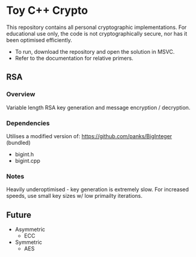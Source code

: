# Toy C++ Crypto

This repository contains all personal cryptographic implementations. For educational use only, the code is not cryptographically secure, nor has it been optimised efficiently.

* To run, download the repository and open the solution in MSVC.
* Refer to the documentation for relative primers.

## RSA
### Overview
Variable length RSA key generation and message encryption / decryption.

### Dependencies
Utilises a modified version of: https://github.com/panks/BigInteger (bundled)
  * bigint.h
  * bigint.cpp

### Notes
Heavily underoptimised - key generation is extremely slow. For increased speeds, use small key sizes w/ low primailty iterations.

## Future
* Asymmetric
  * ECC
* Symmetric
  * AES
